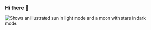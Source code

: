 ### Hi there 👋

<picture>
  <source media="(prefers-color-scheme: dark)" srcset="https://github.com/MikhailMinaev/MikhailMinaev/blob/0d5ad74bf595b141a6c2a08a656892257cf795dd/Images/01_Welcome_Light.png">
  <source media="(prefers-color-scheme: light)" srcset="https://github.com/MikhailMinaev/MikhailMinaev/blob/0d5ad74bf595b141a6c2a08a656892257cf795dd/Images/01_Welcome_Light.png">
  <img alt="Shows an illustrated sun in light mode and a moon with stars in dark mode." src="https://user-images.githubusercontent.com/25423296/163456779-a8556205-d0a5-45e2-ac17-42d089e3c3f8.png">
</picture>

<!--
**MikhailMinaev/MikhailMinaev** is a ✨ _special_ ✨ repository because its `README.md` (this file) appears on your GitHub profile.

Here are some ideas to get you started:

- 🔭 I’m currently working on ...
- 🌱 I’m currently learning ...
- 👯 I’m looking to collaborate on ...
- 🤔 I’m looking for help with ...
- 💬 Ask me about ...
- 📫 How to reach me: ...
- 😄 Pronouns: ...
- ⚡ Fun fact: ...
-->
